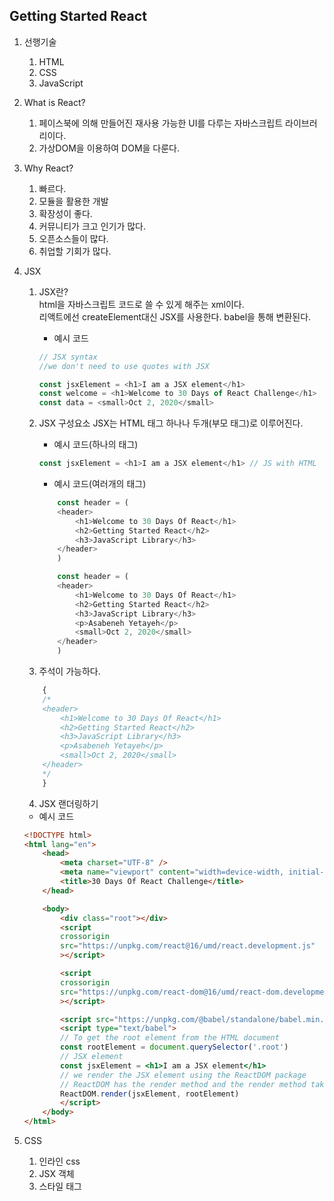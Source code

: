 ## Getting Started React
1. 선행기술
    1. HTML
    2. CSS
    3. JavaScript

2. What is React?
    1. 페이스북에 의해 만들어진 재사용 가능한 UI를 다루는 자바스크립트 라이브러리이다.
    2. 가상DOM을 이용하여 DOM을 다룬다.

3. Why React?
    1. 빠르다.
    2. 모듈을 활용한 개발
    3. 확장성이 좋다.
    4. 커뮤니티가 크고 인기가 많다.
    5. 오픈소스들이 많다.
    6. 취업할 기회가 많다.

4. JSX
    1. JSX란?  
        html을 자바스크립트 코드로 쓸 수 있게 해주는 xml이다.  
        리액트에선 createElement대신 JSX를 사용한다. babel을 통해 변환된다.  
        * 예시 코드
        ```javascript
        // JSX syntax
        //we don't need to use quotes with JSX

        const jsxElement = <h1>I am a JSX element</h1>
        const welcome = <h1>Welcome to 30 Days of React Challenge</h1>
        const data = <small>Oct 2, 2020</small>
        ```
    2. JSX 구성요소
        JSX는 HTML 태그 하나나 두개(부모 태그)로 이루어진다.  
        * 예시 코드(하나의 태그)
        ```javascript
        const jsxElement = <h1>I am a JSX element</h1> // JS with HTML
        ```  
        * 예시 코드(여러개의 태그)
        ```javascript
            const header = (
            <header>
                <h1>Welcome to 30 Days Of React</h1>
                <h2>Getting Started React</h2>
                <h3>JavaScript Library</h3>
            </header>
            )
        ```  

        ```javascript
            const header = (
            <header>
                <h1>Welcome to 30 Days Of React</h1>
                <h2>Getting Started React</h2>
                <h3>JavaScript Library</h3>
                <p>Asabeneh Yetayeh</p>
                <small>Oct 2, 2020</small>
            </header>
            )
        ```  
    3. 주석이 가능하다.
    ```javascript
        {
        /*
        <header>
            <h1>Welcome to 30 Days Of React</h1>
            <h2>Getting Started React</h2>
            <h3>JavaScript Library</h3>
            <p>Asabeneh Yetayeh</p>
            <small>Oct 2, 2020</small>
        </header>
        */
        }
    ```  
    4. JSX 랜더링하기
    * 예시 코드
    ```html
    <!DOCTYPE html>
    <html lang="en">
        <head>
            <meta charset="UTF-8" />
            <meta name="viewport" content="width=device-width, initial-scale=1.0" />
            <title>30 Days Of React Challenge</title>
        </head>

        <body>
            <div class="root"></div>
            <script
            crossorigin
            src="https://unpkg.com/react@16/umd/react.development.js"
            ></script>

            <script
            crossorigin
            src="https://unpkg.com/react-dom@16/umd/react-dom.development.js"
            ></script>

            <script src="https://unpkg.com/@babel/standalone/babel.min.js"></script>
            <script type="text/babel">
            // To get the root element from the HTML document
            const rootElement = document.querySelector('.root')
            // JSX element
            const jsxElement = <h1>I am a JSX element</h1>
            // we render the JSX element using the ReactDOM package
            // ReactDOM has the render method and the render method takes two arguments
            ReactDOM.render(jsxElement, rootElement)
            </script>
        </body>
    </html>
    ```
5. CSS
    1. 인라인 css
    2. JSX 객체
    3. 스타일 태그